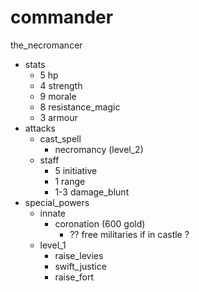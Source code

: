 # commander

the_necromancer
* stats
  * 5 hp
  * 4 strength
  * 9 morale
  * 8 resistance_magic
  * 3 armour
* attacks
  * cast_spell
    * necromancy (level_2)
  * staff
    * 5 initiative
    * 1 range
    * 1-3 damage_blunt
* special_powers
  * innate
    * coronation (600 gold)
      * ?? free militaries if in castle ?
  * level_1
    * raise_levies
    * swift_justice
    * raise_fort
